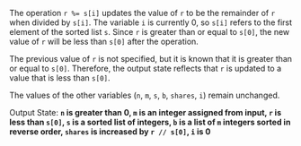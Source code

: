 The operation `r %= s[i]` updates the value of `r` to be the remainder of `r` when divided by `s[i]`. The variable `i` is currently 0, so `s[i]` refers to the first element of the sorted list `s`. Since `r` is greater than or equal to `s[0]`, the new value of `r` will be less than `s[0]` after the operation.

The previous value of `r` is not specified, but it is known that it is greater than or equal to `s[0]`. Therefore, the output state reflects that `r` is updated to a value that is less than `s[0]`.

The values of the other variables (`n`, `m`, `s`, `b`, `shares`, `i`) remain unchanged.

Output State: **`n` is greater than 0, `m` is an integer assigned from input, `r` is less than `s[0]`, `s` is a sorted list of integers, `b` is a list of `m` integers sorted in reverse order, `shares` is increased by `r // s[0]`, `i` is 0**